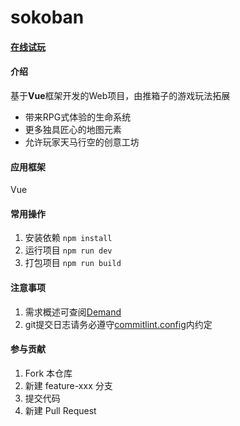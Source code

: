# sokoban

#### [在线试玩](http://aring.3vfree.net/game/Sokoban/index.html)

#### 介绍
基于**Vue**框架开发的Web项目，由推箱子的游戏玩法拓展
* 带来RPG式体验的生命系统
* 更多独具匠心的地图元素
* 允许玩家天马行空的创意工坊

#### 应用框架
Vue


#### 常用操作
1.  安装依赖 `npm install`
2.  运行项目 `npm run dev`
3.  打包项目 `npm run build`

#### 注意事项
1. 需求概述可查阅[Demand](/docs/Demand.md)
2. git提交日志请务必遵守[commitlint.config](/commitlint.config.js)内约定

#### 参与贡献
1.  Fork 本仓库
2.  新建 feature-xxx 分支
3.  提交代码
4.  新建 Pull Request
